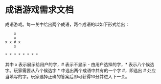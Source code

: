 # 成语游戏需求文档

成语游戏。每一关中给出两个成语，两个成语的以如下形式给出：

```
    x
    x
x x # x
    x

* * * * * * * *
```

其中 x 表示展示给用户的字，# 表示不显示 - 由用户选择的字，* 表示八个候选字。玩家需要从八个候选字 * 中选出两个成语中共有的一个字 #，即选出 # 处应当填写的字。玩家选择正确的答案后即可获得10分并进入下一关。